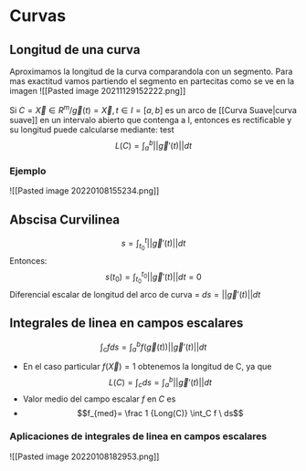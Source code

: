 # Curvas

## Longitud de una curva
Aproximamos la longitud de la curva comparandola con un segmento. Para mas exactitud vamos partiendo el segmento en partecitas como se ve en la imagen 
![[Pasted image 20211129152222.png]]

   

Si $C={\vec X∈R^m / \vec g(t)=\vec X, t∈I=[a, b]}$ es un arco de [[Curva Suave|curva suave]]  en un intervalo abierto que contenga a I, entonces es rectificable y su longitud puede calcularse mediante: test
$$L(C)= \int_a^b ||\vec g'(t)||dt$$

### Ejemplo 
![[Pasted image 20220108155234.png]]


## Abscisa Curvilinea
$$s= \int_{t_0}^{t} ||\vec g'(t)||dt$$
Entonces:
$$s(t_0)= \int_{t_0}^{t_0} ||\vec g'(t)||dt=0$$
Diferencial escalar de longitud del arco de curva = $ds=||\vec g'(t)||dt$

## Integrales de linea en campos escalares
$$\int_c f ds= \int_a^b f(\vec g(t))||\vec g'(t)||dt$$
- En el caso particular $f(\vec X) =1$ obtenemos la longitud de C, ya que
$$L(C)= \int_c ds = \int_a^b ||\vec g'(t)||dt$$
- Valor medio del campo escalar $f$ en $C$ es
- $$f_{med}= \frac 1 {Long(C)} \int_C f  \ ds$$

### Aplicaciones de integrales de linea en campos escalares
![[Pasted image 20220108182953.png]]